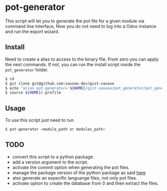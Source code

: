 # pot-generator

This script will let you to generate the pot file for a given module via
command line interface, Now you do not need to log into a Odoo instance and
run the export wizard.

## Install

Need to create a alias to access to the binary file. From zero you can apply
the next commands. If not, you can run the install script inside the
`pot_generator` folder.

```bash
$ cd
$ git clone git@github.com:vauxoo-dev/gist-vauxoo
$ echo "alias pot-generator='${HOME}/gist-vauxoo/pot_generator/pot_generator.py'" >> ${HOME}/.profile
$ source ${HOME}/.profile
```
## Usage

To use this script just need to run

```bash
$ pot-generator <module_path or modules_path>

```

## TODO

- convert this script to a python package.
- add a version argument to the script.
- activate the commit option when generating the pot files.
- manage the package version of the python package as said [here](http://stackoverflow.com/questions/458550/standard-way-to-embed-version-into-python-package)
- also generate an especific languange files, not only pot files.
- activate option to create the database from 0 and then extract the files.
